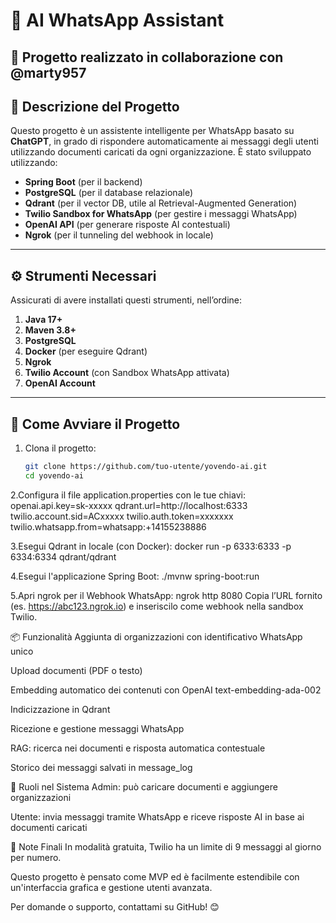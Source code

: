 # 📲 AI WhatsApp Assistant

🤖 Progetto realizzato in collaborazione con @marty957
---

## 📌 Descrizione del Progetto

Questo progetto è un assistente intelligente per WhatsApp basato su **ChatGPT**, in grado di rispondere automaticamente ai messaggi degli utenti utilizzando documenti caricati da ogni organizzazione. È stato sviluppato utilizzando:

- **Spring Boot** (per il backend)
- **PostgreSQL** (per il database relazionale)
- **Qdrant** (per il vector DB, utile al Retrieval-Augmented Generation)
- **Twilio Sandbox for WhatsApp** (per gestire i messaggi WhatsApp)
- **OpenAI API** (per generare risposte AI contestuali)
- **Ngrok** (per il tunneling del webhook in locale)

---

## ⚙️ Strumenti Necessari

Assicurati di avere installati questi strumenti, nell’ordine:

1. **Java 17+**
2. **Maven 3.8+**
3. **PostgreSQL**
4. **Docker** (per eseguire Qdrant)
5. **Ngrok**
6. **Twilio Account** (con Sandbox WhatsApp attivata)
7. **OpenAI Account**

---

## 🚀 Come Avviare il Progetto

1. Clona il progetto:
   ```bash
   git clone https://github.com/tuo-utente/yovendo-ai.git
   cd yovendo-ai

2.Configura il file application.properties con le tue chiavi:
  openai.api.key=sk-xxxxx
qdrant.url=http://localhost:6333
twilio.account.sid=ACxxxxx
twilio.auth.token=xxxxxxx
twilio.whatsapp.from=whatsapp:+14155238886

3.Esegui Qdrant in locale (con Docker):
  docker run -p 6333:6333 -p 6334:6334 qdrant/qdrant

4.Esegui l'applicazione Spring Boot:
  ./mvnw spring-boot:run

5.Apri ngrok per il Webhook WhatsApp:
  ngrok http 8080
Copia l’URL fornito (es. https://abc123.ngrok.io) e inseriscilo come webhook nella sandbox Twilio.


📦 Funzionalità
Aggiunta di organizzazioni con identificativo WhatsApp unico

Upload documenti (PDF o testo)

Embedding automatico dei contenuti con OpenAI text-embedding-ada-002

Indicizzazione in Qdrant

Ricezione e gestione messaggi WhatsApp

RAG: ricerca nei documenti e risposta automatica contestuale

Storico dei messaggi salvati in message_log

👥 Ruoli nel Sistema
Admin: può caricare documenti e aggiungere organizzazioni

Utente: invia messaggi tramite WhatsApp e riceve risposte AI in base ai documenti caricati

📌 Note Finali
In modalità gratuita, Twilio ha un limite di 9 messaggi al giorno per numero.

Questo progetto è pensato come MVP ed è facilmente estendibile con un'interfaccia grafica e gestione utenti avanzata.

Per domande o supporto, contattami su GitHub! 😊
